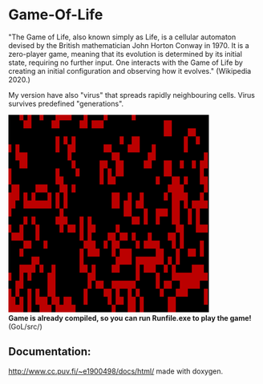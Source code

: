 # Game-Of-Life

"The Game of Life, also known simply as Life, is a cellular automaton devised by the British mathematician John Horton Conway in 1970. It is a zero-player game, meaning that its evolution is determined by its initial state, requiring no further input. One interacts with the Game of Life by creating an initial configuration and observing how it evolves." (Wikipedia 2020.)

My version have also "virus" that spreads rapidly neighbouring cells. Virus survives predefined "generations".<br>


![GOL DEMO](test/golvirus.gif)<br>
**Game is already compiled, so you can run Runfile.exe to play the game!** (GoL/src/)
<br>
## Documentation:<br>
http://www.cc.puv.fi/~e1900498/docs/html/
made with doxygen.
